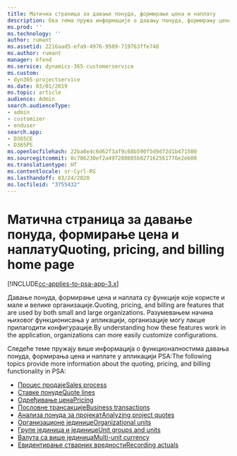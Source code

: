 ```yaml
---
title: Матична страница за давање понуда, формирање цена и наплату
description: Ова тема пружа информације о давању понуда, формирању цена и наплати.
ms.prod: ''
ms.technology: ''
author: rumant
ms.assetid: 2216aad5-efa9-4976-9509-719763ffe748
ms.author: rumant
manager: kfend
ms.service: dynamics-365-customerservice
ms.custom:
- dyn365-projectservice
ms.date: 03/01/2019
ms.topic: article
audience: Admin
search.audienceType:
- admin
- customizer
- enduser
search.app:
- D365CE
- D365PS
ms.openlocfilehash: 22ba0e4c6d62f3af9c68b590f5d9d72d1b471500
ms.sourcegitcommit: 8c786230ef2a497280885b827162561776e2eb00
ms.translationtype: HT
ms.contentlocale: sr-Cyrl-RS
ms.lasthandoff: 03/24/2020
ms.locfileid: "3755432"
---
```

# <a name="quoting-pricing-and-billing-home-page"></a><span data-ttu-id="03ddb-103">Матична страница за давање понуда, формирање цена и наплату</span><span class="sxs-lookup"><span data-stu-id="03ddb-103">Quoting, pricing, and billing home page</span></span>

[!INCLUDE[cc-applies-to-psa-app-3.x](../includes/cc-applies-to-psa-app-3x.md)]

<span data-ttu-id="03ddb-104">Давање понуда, формирање цена и наплата су функције које користе и мале и велике организације.</span><span class="sxs-lookup"><span data-stu-id="03ddb-104">Quoting, pricing, and billing are features that are used by both small and large organizations.</span></span> <span data-ttu-id="03ddb-105">Разумевањем начина њиховог функционисања у апликацији, организације могу лакше прилагодити конфигурације.</span><span class="sxs-lookup"><span data-stu-id="03ddb-105">By understanding how these features work in the application, organizations can more easily customize configurations.</span></span>

<span data-ttu-id="03ddb-106">Следеће теме пружају више информација о функционалностима давања понуда, формирања цена и наплате у апликацији PSA:</span><span class="sxs-lookup"><span data-stu-id="03ddb-106">The following topics provide more information about the quoting, pricing, and billing functionality in PSA:</span></span>

- [<span data-ttu-id="03ddb-107">Процес продаје</span><span class="sxs-lookup"><span data-stu-id="03ddb-107">Sales process</span></span>](basic-sales-process.md)
- [<span data-ttu-id="03ddb-108">Ставке понуде</span><span class="sxs-lookup"><span data-stu-id="03ddb-108">Quote lines</span></span>](basic-quote-lines.md)
- [<span data-ttu-id="03ddb-109">Одређивање цена</span><span class="sxs-lookup"><span data-stu-id="03ddb-109">Pricing</span></span>](basic-pricing.md)
- [<span data-ttu-id="03ddb-110">Пословне трансакције</span><span class="sxs-lookup"><span data-stu-id="03ddb-110">Business transactions</span></span>](basic-business-transactions.md)
- [<span data-ttu-id="03ddb-111">Анализа понуда за пројекат</span><span class="sxs-lookup"><span data-stu-id="03ddb-111">Analyzing project quotes</span></span>](basic-analyzing-quotes.md)
- [<span data-ttu-id="03ddb-112">Организационе јединице</span><span class="sxs-lookup"><span data-stu-id="03ddb-112">Organizational units</span></span>](advanced-organizational.md)
- [<span data-ttu-id="03ddb-113">Групе јединица и јединице</span><span class="sxs-lookup"><span data-stu-id="03ddb-113">Unit groups and units</span></span>](advanced-units.md)
- [<span data-ttu-id="03ddb-114">Валута са више јединица</span><span class="sxs-lookup"><span data-stu-id="03ddb-114">Multi-unit currency</span></span>](advanced-currency.md)
- [<span data-ttu-id="03ddb-115">Евидентирање стварних вредности</span><span class="sxs-lookup"><span data-stu-id="03ddb-115">Recording actuals</span></span>](advanced-actuals.md)
